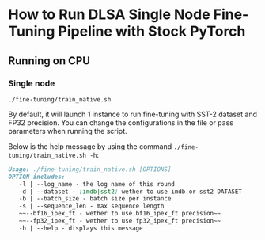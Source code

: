 # How to Run DLSA Single Node Fine-Tuning Pipeline with Stock PyTorch

## Running on CPU

### Single node

```
./fine-tuning/train_native.sh
```

By default, it will launch 1 instance to run fine-tuning with SST-2 dataset and FP32 precision. You can change the configurations in the file or pass parameters when running the script.

Below is the help message by using the command `./fine-tuning/train_native.sh -h`:

```markdown
Usage: ./fine-tuning/train_native.sh [OPTIONS]
OPTION includes:
   -l | --log_name - the log name of this round
   -d | --dataset - [imdb|sst2] wether to use imdb or sst2 DATASET
   -b | --batch_size - batch size per instance
   -s | --sequence_len - max sequence length
   ~~--bf16_ipex_ft - wether to use bf16_ipex_ft precision~~
   ~~--fp32_ipex_ft - wether to use fp32_ipex_ft precision~~
   -h | --help - displays this message
```

